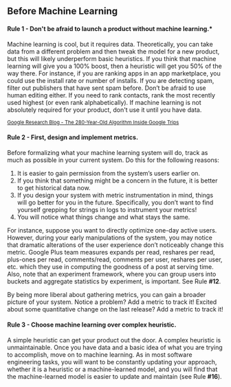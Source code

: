 ## Before Machine Learning

#### Rule 1 - Don't be afraid to launch a product without machine learning.*
Machine learning is cool, but it requires data. Theoretically, you can take data from a different problem and then tweak the model for a new product, but this will likely underperform basic heuristics. If you think that machine learning will give you a 100% boost, then a heuristic will get you 50% of the way there. For instance, if you are ranking apps in an app marketplace, you could use the install rate or number of installs. If you are detecting spam, filter out publishers that have sent spam before. Don’t be afraid to use human editing either. If you need to rank contacts, rank the most recently used highest (or even rank alphabetically). If machine learning is not absolutely required for your product, don't use it until you have data.

<sup>[Google Research Blog - The 280-Year-Old Algorithm Inside Google Trips](https://research.googleblog.com/2016/09/the-280-year-old-algorithm-inside.html?m=1)</sup>

#### Rule 2 - First, design and implement metrics.
Before formalizing what your machine learning system will do, track as much as possible in your current system. Do this for the following reasons:

1. It is easier to gain permission from the system’s users earlier on.
2. If you think that something might be a concern in the future, it is better to get historical
data now.
3. If you design your system with metric instrumentation in mind, things will go better for
you in the future. Specifically, you don’t want to find yourself grepping for strings in logs
to instrument your metrics!
4. You will notice what things change and what stays the same.

For instance, suppose you want to directly optimize one-­day active users. However, during your early manipulations of the system, you may notice that dramatic alterations of the user experience don’t noticeably change this metric.
Google Plus team measures expands per read, reshares per read, plus­-ones per read, comments/read, comments per user, reshares per user, etc. which they use in computing the goodness of a post at serving time. Also, note that an experiment framework, where you can group users into buckets and aggregate statistics by experiment, is important. See Rule **#12**.

By being more liberal about gathering metrics, you can gain a broader picture of your system. Notice a problem? Add a metric to track it! Excited about some quantitative change on the last
release? Add a metric to track it!

#### Rule 3 - Choose machine learning over complex heuristic.

A simple heuristic can get your product out the door. A complex heuristic is unmaintainable. Once you have data and a basic idea of what you are trying to accomplish, move on to machine
learning. As in most software engineering tasks, you will want to be constantly updating your approach, whether it is a heuristic or a machine-learned model, and you will find that the
machine-­learned model is easier to update and maintain (see Rule **#16**).
